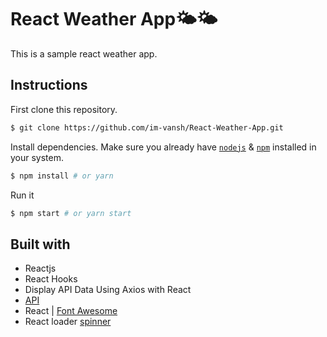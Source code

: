 # React Weather App🌤🌤

This is a sample react weather app.

## Instructions

First clone this repository.

```bash
$ git clone https://github.com/im-vansh/React-Weather-App.git
```

Install dependencies. Make sure you already have [`nodejs`](https://nodejs.org/en/) & [`npm`](https://www.npmjs.com/) installed in your system.

```bash
$ npm install # or yarn
```

Run it

```bash
$ npm start # or yarn start
```

## Built with

- Reactjs
- React Hooks
- Display API Data Using Axios with React
- [API](https://openweathermap.org/api)
- React | [Font Awesome](https://fontawesome.com/how-to-use/on-the-web/using-with/react)
- React loader [spinner](https://www.npmjs.com/package/react-loader-spinner)
